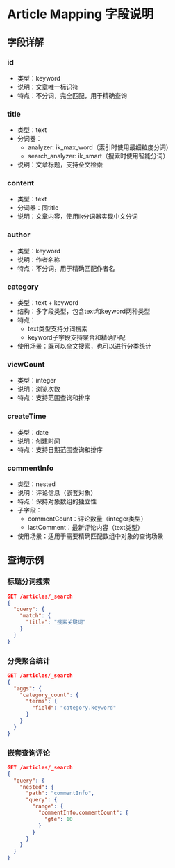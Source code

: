 # Article Mapping 字段说明

## 字段详解

### id
- 类型：keyword
- 说明：文章唯一标识符
- 特点：不分词，完全匹配，用于精确查询

### title
- 类型：text
- 分词器：
  - analyzer: ik_max_word（索引时使用最细粒度分词）
  - search_analyzer: ik_smart（搜索时使用智能分词）
- 说明：文章标题，支持全文检索

### content
- 类型：text
- 分词器：同title
- 说明：文章内容，使用ik分词器实现中文分词

### author
- 类型：keyword
- 说明：作者名称
- 特点：不分词，用于精确匹配作者名

### category
- 类型：text + keyword
- 结构：多字段类型，包含text和keyword两种类型
- 特点：
  - text类型支持分词搜索
  - keyword子字段支持聚合和精确匹配
- 使用场景：既可以全文搜索，也可以进行分类统计

### viewCount
- 类型：integer
- 说明：浏览次数
- 特点：支持范围查询和排序

### createTime
- 类型：date
- 说明：创建时间
- 特点：支持日期范围查询和排序

### commentInfo
- 类型：nested
- 说明：评论信息（嵌套对象）
- 特点：保持对象数组的独立性
- 子字段：
  - commentCount：评论数量（integer类型）
  - lastComment：最新评论内容（text类型）
- 使用场景：适用于需要精确匹配数组中对象的查询场景

## 查询示例

### 标题分词搜索
```json
GET /articles/_search
{
  "query": {
    "match": {
      "title": "搜索关键词"
    }
  }
}
```

### 分类聚合统计
```json
GET /articles/_search
{
  "aggs": {
    "category_count": {
      "terms": {
        "field": "category.keyword"
      }
    }
  }
}
```

### 嵌套查询评论
```json
GET /articles/_search
{
  "query": {
    "nested": {
      "path": "commentInfo",
      "query": {
        "range": {
          "commentInfo.commentCount": {
            "gte": 10
          }
        }
      }
    }
  }
}
```
